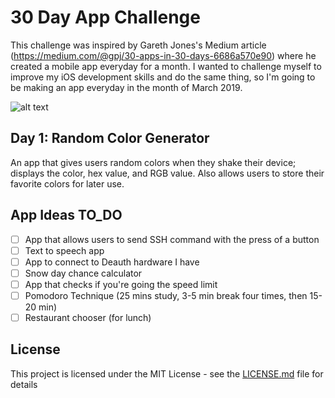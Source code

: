 # 30 Day App Challenge
This challenge was inspired by Gareth Jones's Medium article (https://medium.com/@gpj/30-apps-in-30-days-6686a570e90) where he created a mobile app everyday for a month. I wanted to challenge myself to improve my iOS development skills and do the same thing, so I'm going to be making an app everyday in the month of March 2019. 

![alt text](https://cdn-images-1.medium.com/max/2560/1*HrhwTIbp2hchH0-GmbKusg.jpeg)

## Day 1: Random Color Generator 
An app that gives users random colors when they shake their device; displays the color, hex value, and RGB value. Also allows users to store their favorite colors for later use. 

## App Ideas TO_DO 
- [ ] App that allows users to send SSH command with the press of a button 
- [ ] Text to speech app 
- [ ] App to connect to Deauth hardware I have 
- [ ] Snow day chance calculator 
- [ ] App that checks if you're going the speed limit 
- [ ] Pomodoro Technique (25 mins study, 3-5 min break four times, then 15-20 min) 
- [ ] Restaurant chooser (for lunch)

## License

This project is licensed under the MIT License - see the [LICENSE.md](LICENSE) file for details
